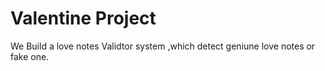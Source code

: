# Valentine Project
We Build a love notes Validtor system ,which detect geniune love notes or fake one.